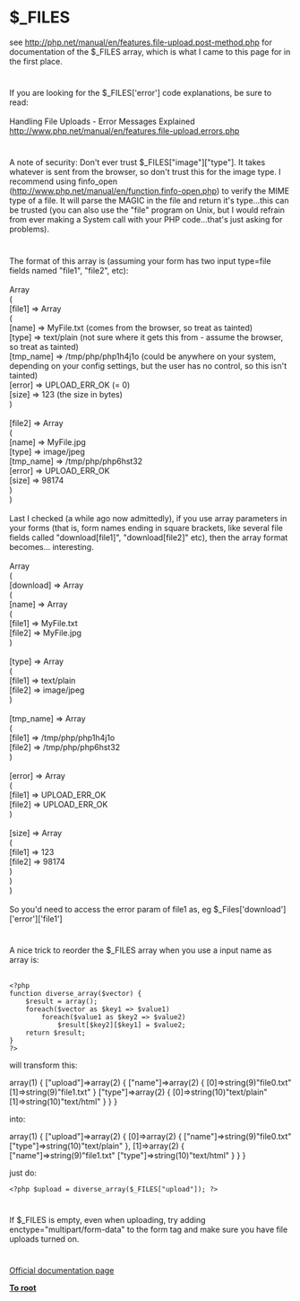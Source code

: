 # $_FILES



see http://php.net/manual/en/features.file-upload.post-method.php for documentation of the $_FILES array, which is what I came to this page for in the first place.  

#

If you are looking for the $_FILES[&apos;error&apos;] code explanations, be sure to read:<br><br>Handling File Uploads - Error Messages Explained<br>http://www.php.net/manual/en/features.file-upload.errors.php  

#

A note of security: Don&apos;t ever trust $_FILES["image"]["type"]. It takes whatever is sent from the browser, so don&apos;t trust this for the image type.  I recommend using finfo_open (http://www.php.net/manual/en/function.finfo-open.php) to verify the MIME type of a file. It will parse the MAGIC in the file and return it&apos;s type...this can be trusted (you can also use the "file" program on Unix, but I would refrain from ever making a System call with your PHP code...that&apos;s just asking for problems).  

#

The format of this array is (assuming your form has two input type=file fields named "file1", "file2", etc):<br><br>Array<br>(<br>    [file1] =&gt; Array<br>        (<br>            [name] =&gt; MyFile.txt (comes from the browser, so treat as tainted)<br>            [type] =&gt; text/plain  (not sure where it gets this from - assume the browser, so treat as tainted)<br>            [tmp_name] =&gt; /tmp/php/php1h4j1o (could be anywhere on your system, depending on your config settings, but the user has no control, so this isn&apos;t tainted)<br>            [error] =&gt; UPLOAD_ERR_OK  (= 0)<br>            [size] =&gt; 123   (the size in bytes)<br>        )<br><br>    [file2] =&gt; Array<br>        (<br>            [name] =&gt; MyFile.jpg<br>            [type] =&gt; image/jpeg<br>            [tmp_name] =&gt; /tmp/php/php6hst32<br>            [error] =&gt; UPLOAD_ERR_OK<br>            [size] =&gt; 98174<br>        )<br>)<br><br>Last I checked (a while ago now admittedly), if you use array parameters in your forms (that is, form names ending in square brackets, like several file fields called "download[file1]", "download[file2]" etc), then the array format becomes... interesting.<br><br>Array<br>(<br>    [download] =&gt; Array<br>        (<br>            [name] =&gt; Array<br>                (<br>                    [file1] =&gt; MyFile.txt<br>                    [file2] =&gt; MyFile.jpg<br>                )<br><br>            [type] =&gt; Array<br>                (<br>                    [file1] =&gt; text/plain<br>                    [file2] =&gt; image/jpeg<br>                )<br><br>            [tmp_name] =&gt; Array<br>                (<br>                    [file1] =&gt; /tmp/php/php1h4j1o<br>                    [file2] =&gt; /tmp/php/php6hst32<br>                )<br><br>            [error] =&gt; Array<br>                (<br>                    [file1] =&gt; UPLOAD_ERR_OK<br>                    [file2] =&gt; UPLOAD_ERR_OK<br>                )<br><br>            [size] =&gt; Array<br>                (<br>                    [file1] =&gt; 123<br>                    [file2] =&gt; 98174<br>                )<br>        )<br>)<br><br>So you&apos;d need to access the error param of file1 as, eg $_Files[&apos;download&apos;][&apos;error&apos;][&apos;file1&apos;]  

#

A nice trick to reorder the $_FILES array when you use a input name as array is:<br><br>

```
<?php
function diverse_array($vector) {
    $result = array();
    foreach($vector as $key1 => $value1)
        foreach($value1 as $key2 => $value2)
            $result[$key2][$key1] = $value2;
    return $result;
}
?>
```


will transform this:

array(1) {
    ["upload"]=>array(2) {
        ["name"]=>array(2) {
            [0]=>string(9)"file0.txt"
            [1]=>string(9)"file1.txt"
        }
        ["type"]=>array(2) {
            [0]=>string(10)"text/plain"
            [1]=>string(10)"text/html"
        }
    }
}

into:

array(1) {
    ["upload"]=>array(2) {
        [0]=>array(2) {
            ["name"]=>string(9)"file0.txt"
            ["type"]=>string(10)"text/plain"
        },
        [1]=>array(2) {
            ["name"]=>string(9)"file1.txt"
            ["type"]=>string(10)"text/html"
        }
    }
}

just do:



```
<?php $upload = diverse_array($_FILES["upload"]); ?>
```
  

#

If $_FILES is empty, even when uploading, try adding enctype="multipart/form-data" to the form tag and make sure you have file uploads turned on.  

#

[Official documentation page](https://www.php.net/manual/en/reserved.variables.files.php)

**[To root](/README.md)**